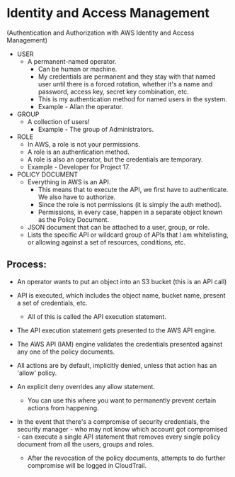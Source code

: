 # Identity and Access Management
(Authentication and Authorization with AWS Identity and Access 
Management)
* USER
  * A permanent-named operator.
    * Can be human or machine.
    * My credentials are permanent and they stay with that named user
      until there is a forced rotation, whether it's a name and 
      password, access key, secret key combination, etc.
    * This is my authentication method for named users in the system.
    * Example - Allan the operator.
* GROUP
  * A collection of users! 
    * Example - The group of Administrators.
* ROLE
  * In AWS, a role is not your permissions. 
  * A role is an authentication method.
  * A role is also an operator, but the credentials are temporary.
  * Example - Developer for Project 17.
* POLICY DOCUMENT
  * Everything in AWS is an API. 
    * This means that to execute the API, we first have to 
      authenticate. We also have to authorize.
    * Since the role is not permissions (it is simply the auth method).
    * Permissions, in every case, happen in a separate object known as
      the Policy Document.
  * JSON document that can be attached to a user, group, or role.
  * Lists the specific API or wildcard group of APIs that I am 
    whitelisting, or allowing against a set of resources, conditions,
    etc.

## Process:
* An operator wants to put an object into an S3 bucket (this is an API 
  call)
* API is executed, which includes the object name, bucket name, 
  present a set of credentials, etc. 
    * All of this is called the API
  execution statement.
* The API execution statement gets presented to the AWS API engine.
* The AWS API (IAM) engine validates the credentials presented against 
  any one of the policy documents.
* All actions are by default, implicitly denied, unless that action
  has an 'allow' policy.
* An explicit deny overrides any allow statement.
  * You can use this where you want to permanently prevent certain
    actions from happening. 

* In the event that there's a compromise of security credentials, the
  security manager - who may not know which account got compromised -
  can execute a single API statement that removes every single policy
  document from all the users, groups and roles.
  * After the revocation of the policy documents, attempts to do 
    further compromise will be logged in CloudTrail.

